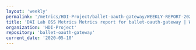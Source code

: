 ```yaml
---
layout: 'weekly'
permalink: '/metrics/HDI-Project/ballet-oauth-gateway/WEEKLY-REPORT-2020-05-10'
title: 'DAI Lab OSS Metrics Metrics report for ballet-oauth-gateway | WEEKLY-REPORT-2020-05-10'
organization: 'HDI-Project'
repository: 'ballet-oauth-gateway'
current_date: '2020-05-10'
---
```

